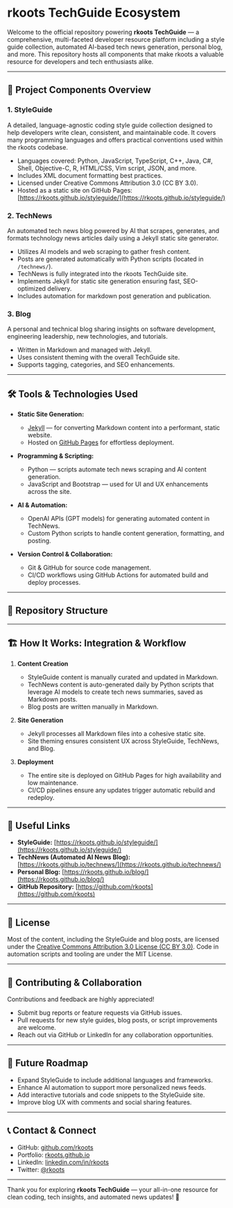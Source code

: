 # rkoots TechGuide Ecosystem

Welcome to the official repository powering **rkoots TechGuide** — a comprehensive, multi-faceted developer resource platform including a style guide collection, automated AI-based tech news generation, personal blog, and more. This repository hosts all components that make rkoots a valuable resource for developers and tech enthusiasts alike.

---

## 🧩 Project Components Overview

### 1. StyleGuide
A detailed, language-agnostic coding style guide collection designed to help developers write clean, consistent, and maintainable code. It covers many programming languages and offers practical conventions used within the rkoots codebase.

- Languages covered: Python, JavaScript, TypeScript, C++, Java, C#, Shell, Objective-C, R, HTML/CSS, Vim script, JSON, and more.
- Includes XML document formatting best practices.
- Licensed under Creative Commons Attribution 3.0 (CC BY 3.0).
- Hosted as a static site on GitHub Pages: [https://rkoots.github.io/styleguide/](https://rkoots.github.io/styleguide/)

### 2. TechNews
An automated tech news blog powered by AI that scrapes, generates, and formats technology news articles daily using a Jekyll static site generator.

- Utilizes AI models and web scraping to gather fresh content.
- Posts are generated automatically with Python scripts (located in `/technews/`).
- TechNews is fully integrated into the rkoots TechGuide site.
- Implements Jekyll for static site generation ensuring fast, SEO-optimized delivery.
- Includes automation for markdown post generation and publication.

### 3. Blog
A personal and technical blog sharing insights on software development, engineering leadership, new technologies, and tutorials.

- Written in Markdown and managed with Jekyll.
- Uses consistent theming with the overall TechGuide site.
- Supports tagging, categories, and SEO enhancements.

---

## 🛠️ Tools & Technologies Used

- **Static Site Generation:**
    - [Jekyll](https://jekyllrb.com/) — for converting Markdown content into a performant, static website.
    - Hosted on [GitHub Pages](https://pages.github.com/) for effortless deployment.

- **Programming & Scripting:**
    - Python — scripts automate tech news scraping and AI content generation.
    - JavaScript and Bootstrap — used for UI and UX enhancements across the site.

- **AI & Automation:**
    - OpenAI APIs (GPT models) for generating automated content in TechNews.
    - Custom Python scripts to handle content generation, formatting, and posting.

- **Version Control & Collaboration:**
    - Git & GitHub for source code management.
    - CI/CD workflows using GitHub Actions for automated build and deploy processes.

---

## 📂 Repository Structure


---

## 🏗️ How It Works: Integration & Workflow

1. **Content Creation**
    - StyleGuide content is manually curated and updated in Markdown.
    - TechNews content is auto-generated daily by Python scripts that leverage AI models to create tech news summaries, saved as Markdown posts.
    - Blog posts are written manually in Markdown.

2. **Site Generation**
    - Jekyll processes all Markdown files into a cohesive static site.
    - Site theming ensures consistent UX across StyleGuide, TechNews, and Blog.

3. **Deployment**
    - The entire site is deployed on GitHub Pages for high availability and low maintenance.
    - CI/CD pipelines ensure any updates trigger automatic rebuild and redeploy.

---

## 🔗 Useful Links

- **StyleGuide:** [https://rkoots.github.io/styleguide/](https://rkoots.github.io/styleguide/)
- **TechNews (Automated AI News Blog):** [https://rkoots.github.io/technews/](https://rkoots.github.io/technews/)
- **Personal Blog:** [https://rkoots.github.io/blog/](https://rkoots.github.io/blog/)
- **GitHub Repository:** [https://github.com/rkoots](https://github.com/rkoots)

---

## 📢 License

Most of the content, including the StyleGuide and blog posts, are licensed under the [Creative Commons Attribution 3.0 License (CC BY 3.0)](https://creativecommons.org/licenses/by/3.0/). Code in automation scripts and tooling are under the MIT License.

---

## 🤝 Contributing & Collaboration

Contributions and feedback are highly appreciated!
- Submit bug reports or feature requests via GitHub issues.
- Pull requests for new style guides, blog posts, or script improvements are welcome.
- Reach out via GitHub or LinkedIn for any collaboration opportunities.

---

## 🎯 Future Roadmap

- Expand StyleGuide to include additional languages and frameworks.
- Enhance AI automation to support more personalized news feeds.
- Add interactive tutorials and code snippets to the StyleGuide site.
- Improve blog UX with comments and social sharing features.

---

## 📞 Contact & Connect

- GitHub: [github.com/rkoots](https://github.com/rkoots)
- Portfolio: [rkoots.github.io](https://rkoots.github.io)
- LinkedIn: [linkedin.com/in/rkoots](https://linkedin.com/in/rkoots)
- Twitter: [@rkoots](https://twitter.com/rkoots)

---

Thank you for exploring **rkoots TechGuide** — your all-in-one resource for clean coding, tech insights, and automated news updates! 🚀

